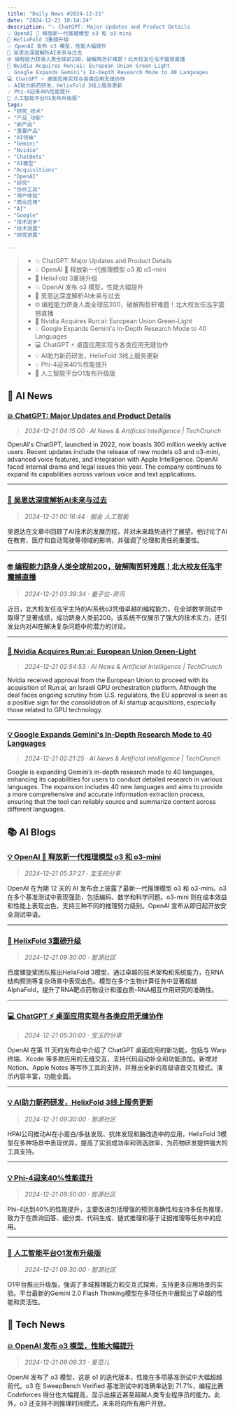 ```yaml
---
title: "Daily News #2024-12-21"
date: "2024-12-21 10:14:24"
description: "💥 ChatGPT: Major Updates and Product Details
💡 OpenAI 🚀 释放新一代推理模型 o3 和 o3-mini
🚀 HelixFold 3重磅升级
💥 OpenAI 发布 o3 模型，性能大幅提升
📝 吴恩达深度解析AI未来与过去
🤓 编程能力跻身人类全球前200，破解陶哲轩难题！北大校友任泓宇震撼直播
🚀 Nvidia Acquires Run:ai: European Union Green-Light
💡 Google Expands Gemini's In-Depth Research Mode to 40 Languages
💻 ChatGPT ⚡ 桌面应用实现与各类应用无缝协作
💡 AI助力新药研发，HelixFold 3线上服务更新
💡 Phi-4迎来40%性能提升
🚀 人工智能平台O1发布升级版"
tags: 
- "研究_技术"
- "产品_功能"
- "新产品"
- "重要产品"
- "AI领袖"
- "Gemini"
- "Nvidia"
- "ChatBots"
- "AI模型"
- "Acquisitions"
- "OpenAI"
- "研究"
- "协作工具"
- "用户体验"
- "商业应用"
- "AI"
- "Google"
- "技术进步"
- "技术进展"
- "研究进展"

---
```


> - 💥 ChatGPT: Major Updates and Product Details
> - 💡 OpenAI 🚀 释放新一代推理模型 o3 和 o3-mini
> - 🚀 HelixFold 3重磅升级
> - 💥 OpenAI 发布 o3 模型，性能大幅提升
> - 📝 吴恩达深度解析AI未来与过去
> - 🤓 编程能力跻身人类全球前200，破解陶哲轩难题！北大校友任泓宇震撼直播
> - 🚀 Nvidia Acquires Run:ai: European Union Green-Light
> - 💡 Google Expands Gemini's In-Depth Research Mode to 40 Languages
> - 💻 ChatGPT ⚡ 桌面应用实现与各类应用无缝协作
> - 💡 AI助力新药研发，HelixFold 3线上服务更新
> - 💡 Phi-4迎来40%性能提升
> - 🚀 人工智能平台O1发布升级版

## 🤖 AI News

### [💥 ChatGPT: Major Updates and Product Details](https://techcrunch.com/2024/12/20/chatgpt-everything-to-know-about-the-ai-chatbot/)

> *2024-12-21 04:15:00 · AI News & Artificial Intelligence | TechCrunch*

OpenAI's ChatGPT, launched in 2022, now boasts 300 million weekly active users. Recent updates include the release of new models o3 and o3-mini, advanced voice features, and integration with Apple Intelligence. OpenAI faced internal drama and legal issues this year. The company continues to expand its capabilities across various voice and text applications.


---

### [📝 吴恩达深度解析AI未来与过去](https://juejin.cn/post/7450464156505686031)

> *2024-12-21 00:16:44 · 掘金 人工智能*

吴恩达在文章中回顾了AI技术的发展历程，并对未来趋势进行了展望。他讨论了AI在教育、医疗和自动驾驶等领域的影响，并强调了伦理和责任的重要性。


---

### [🤓 编程能力跻身人类全球前200，破解陶哲轩难题！北大校友任泓宇震撼直播](https://www.qbitai.com/2024/12/235512.html)

> *2024-12-21 03:39:34 · 量子位-资讯*

近日，北大校友任泓宇主持的AI系统o3凭借卓越的编程能力，在全球数学测试中取得了显著成绩，成功跻身人类前200。该系统不仅展示了强大的技术实力，还引发业内对AI在解决复杂问题中的潜力的讨论。


---

### [🚀 Nvidia Acquires Run:ai: European Union Green-Light](https://techcrunch.com/2024/12/20/nvidia-clears-regulatory-hurdle-to-acquire-runai/)

> *2024-12-21 02:54:53 · AI News & Artificial Intelligence | TechCrunch*

Nvidia received approval from the European Union to proceed with its acquisition of Run:ai, an Israeli GPU orchestration platform. Although the deal faces ongoing scrutiny from U.S. regulators, the EU approval is seen as a positive sign for the consolidation of AI startup acquisitions, especially those related to GPU technology.


---

### [💡 Google Expands Gemini's In-Depth Research Mode to 40 Languages](https://techcrunch.com/2024/12/20/google-is-expanding-geminis-in-depth-research-mode-to-40-languages/)

> *2024-12-21 02:21:25 · AI News & Artificial Intelligence | TechCrunch*

Google is expanding Gemini’s in-depth research mode to 40 languages, enhancing its capabilities for users to conduct detailed research in various languages. The expansion includes 40 new languages and aims to provide a more comprehensive and accurate information extraction process, ensuring that the tool can reliably source and summarize content across different languages.

## 📚 AI Blogs

### [💡 OpenAI 🚀 释放新一代推理模型 o3 和 o3-mini](https://baoyu.io/blog/openai-day12-o3-o3-mini-model-release)

> *2024-12-21 05:37:27 · 宝玉的分享*

OpenAI 在为期 12 天的 AI 发布会上披露了最新一代推理模型 o3 和 o3-mini。o3 在多个基准测试中表现强劲，包括编码、数学和科学问题。o3-mini 则在成本效益和性能上表现出色，支持三种不同的推理努力级别。OpenAI 宣布从即日起开放安全测试申请。


---

### [🚀 HelixFold 3重磅升级](https://hub.baai.ac.cn/view/42054)

> *2024-12-21 09:30:00 · 智源社区*

百度螺旋桨团队推出HelixFold 3模型，通过卓越的技术架构和系统能力，在RNA结构预测等复杂场景中表现出色。模型在多个生物计算任务中显著超越AlphaFold，提升了RNA靶点药物设计和蛋白质-RNA相互作用研究的准确性。


---

### [💻 ChatGPT ⚡ 桌面应用实现与各类应用无缝协作](https://baoyu.io/blog/openai-day11-chatgpt-desktop-app-seamless-workflow)

> *2024-12-21 05:30:03 · 宝玉的分享*

OpenAI 在第 11 天的发布会中介绍了 ChatGPT 桌面应用的新功能，包括与 Warp 终端、Xcode 等多款应用的无缝交互，支持代码自动补全和功能添加。新增对 Notion、Apple Notes 等写作工具的支持，并推出全新的高级语音交互模式。演示内容丰富，功能全面。


---

### [💡 AI助力新药研发，HelixFold 3线上服务更新](https://hub.baai.ac.cn/view/42053)

> *2024-12-21 09:30:00 · 智源社区*

HPAI公司推动AI在小蛋白/多肽发现、抗体发现和酶改造中的应用，HelixFold 3模型在多种场景中表现优异，提高了实验成功率和筛选效率，为药物研发提供强大的工具支持。


---

### [💡 Phi-4迎来40%性能提升](https://hub.baai.ac.cn/view/42055)

> *2024-12-21 09:50:00 · 智源社区*

Phi-4达到40%的性能提升，主要改进包括增强的预测准确性和支持多任务推理，致力于在质询回答、细分类、代码生成、链式推理和基于证据推理等任务中的应用。


---

### [🚀 人工智能平台O1发布升级版](https://hub.baai.ac.cn/view/42052)

> *2024-12-21 09:30:00 · 智源社区*

O1平台推出升级版，强调了多域推理能力和交互式探索，支持更多应用场景的实验。平台最新的Gemini 2.0 Flash Thinking模型在多项任务中展现出了卓越的性能和灵活性。

## 🔬 Tech News

### [💥 OpenAI 发布 o3 模型，性能大幅提升](https://www.ifanr.com/1609823?utm_source=rss&utm_medium=rss&utm_campaign=)

> *2024-12-21 09:09:33 · 爱范儿*

OpenAI 发布了 o3 模型，这是 o1 的迭代版本，性能在多项基准测试中大幅超越前代。o3 在 SweepBench Verified 基准测试中的准确率达到 71.7%，编程比赛 Codeforces 得分也大幅提高，显示出接近甚至超越人类专业程序员的能力。此外，o3 还支持不同推理时间模式，未来将向所有用户开放。
